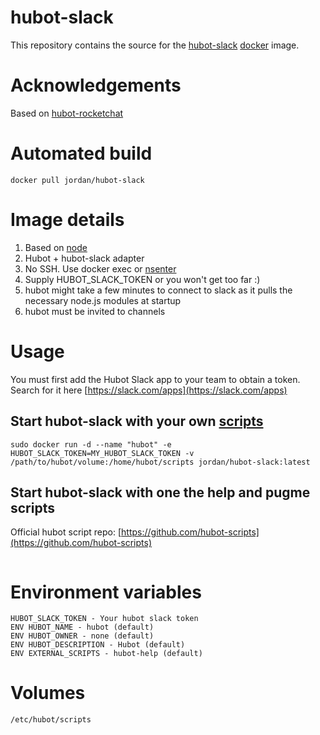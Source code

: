 hubot-slack
==============

This repository contains the source for the [hubot-slack](https://github.com/slackhq/hubot-slack) [docker](https://docker.io) image.

# Acknowledgements

Based on [hubot-rocketchat](https://github.com/RocketChat/hubot-rocketchat)

# Automated build

```
docker pull jordan/hubot-slack
```

# Image details

1. Based on [node](https://hub.docker.com/_/node/)
1. Hubot + hubot-slack adapter
1. No SSH.  Use docker exec or [nsenter](https://github.com/jpetazzo/nsenter)
1. Supply HUBOT_SLACK_TOKEN or you won't get too far :)
1. hubot might take a few minutes to connect to slack as it pulls the necessary node.js modules at startup
1. hubot must be invited to channels

# Usage

You must first add the Hubot Slack app to your team to obtain a token.  Search for it here [https://slack.com/apps](https://slack.com/apps)

## Start hubot-slack with your own [scripts](https://github.com/github/hubot/blob/master/docs/scripting.md)
```
sudo docker run -d --name "hubot" -e HUBOT_SLACK_TOKEN=MY_HUBOT_SLACK_TOKEN -v /path/to/hubot/volume:/home/hubot/scripts jordan/hubot-slack:latest
```

## Start hubot-slack with one the help and pugme scripts
Official hubot script repo: [https://github.com/hubot-scripts](https://github.com/hubot-scripts)
```sudo docker run -d --name "hubot" -e HUBOT_SLACK_TOKEN=MY_HUBOT_SLACK_TOKEN -e EXTERNAL_SCRIPTS=hubot-help,hubot-pugme jordan/hubot-slack:latest
```

# Environment variables
```
HUBOT_SLACK_TOKEN - Your hubot slack token
ENV HUBOT_NAME - hubot (default)
ENV HUBOT_OWNER - none (default)
ENV HUBOT_DESCRIPTION - Hubot (default)
ENV EXTERNAL_SCRIPTS - hubot-help (default)
```

# Volumes
```
/etc/hubot/scripts
```

